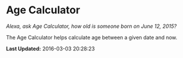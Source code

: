 # Age Calculator
*Alexa, ask Age Calculator, how old is someone born on June 12, 2015?*

The Age Calculator helps calculate age between a given date and now.

**Last Updated:** 2016-03-03 20:28:23